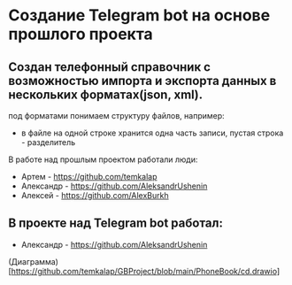 Создание Telegram bot на основе прошлого проекта
=================================================
Создан телефонный справочник с возможностью импорта и экспорта данных в нескольких форматах(json, xml).
---------------------------------------------------------------------------------------------
под форматами понимаем структуру файлов, например:
- в файле на одной строке хранится одна часть записи, пустая строка - разделитель

В работе над прошлым проектом работали люди:
- Артем - https://github.com/temkalap
- Александр - https://github.com/AleksandrUshenin
- Алексей - https://github.com/AlexBurkh

В проекте над Telegram bot работал:
-----------------------------------
- Александр - https://github.com/AleksandrUshenin

(Диаграмма)[https://github.com/temkalap/GBProject/blob/main/PhoneBook/cd.drawio]
